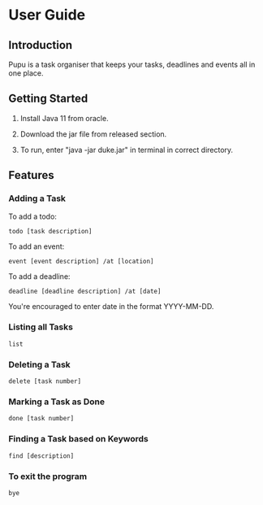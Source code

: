 # User Guide

## Introduction
Pupu is a task organiser that keeps your tasks, deadlines and events all in one place.

## Getting Started
1. Install Java 11 from oracle.
  
2. Download the jar file from released section.

3. To run, enter "java -jar duke.jar" in terminal in correct directory.

## Features

### Adding a Task
To add a todo: 

    todo [task description]
    
To add an event:
    
    event [event description] /at [location]
      
To add a deadline:
  
    deadline [deadline description] /at [date]
    
You're encouraged to enter date in the format YYYY-MM-DD.
  
### Listing all Tasks
  
    list
    
### Deleting a Task
  
    delete [task number]
    
### Marking a Task as Done
  
    done [task number]
    
### Finding a Task based on Keywords
  
    find [description]
    
### To exit the program
  
    bye
